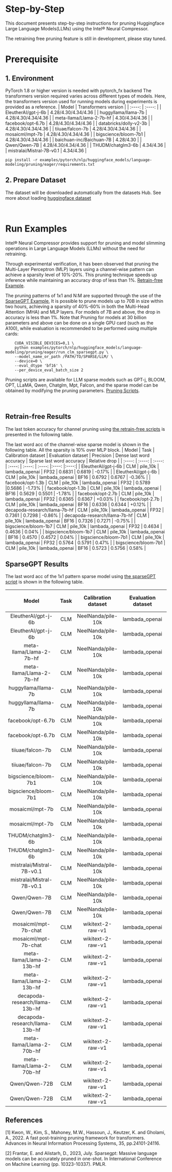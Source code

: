 Step-by-Step
============

This document presents step-by-step instructions for pruning Huggingface Large Language Models(LLMs) using the Intel® Neural Compressor.

The retraining free pruning feature is still in development, please stay tuned.

# Prerequisite

## 1. Environment

PyTorch 1.8 or higher version is needed with pytorch_fx backend
The transformers version required varies across different types of models. Here, the transformers version used for running models during experiments is provided as a reference.
| Model | Transformers version |
|  :----: | :----: |
| EleutherAI/gpt-j-6b | 4.28/4.30/4.34/4.36 |
| huggyllama/llama-7b | 4.28/4.30/4.34/4.36 |
| meta-llama/Llama-2-7b-hf | 4.30/4.34/4.36 |
| facebook/opt-6.7b | 4.28/4.30/4.34/4.36 |
| databricks/dolly-v2-3b | 4.28/4.30/4.34/4.36 |
| tiiuae/falcon-7b | 4.28/4.30/4.34/4.36 |
| mosaicml/mpt-7b | 4.28/4.30/4.34/4.36 |
| bigscience/bloom-7b1 | 4.28/4.30/4.34/4.36 |
| baichuan-inc/Baichuan-7B | 4.28/4.30 |
| Qwen/Qwen-7B | 4.28/4.30/4.34/4.36 |
| THUDM/chatglm3-6b | 4.34/4.36 |
| mistralai/Mistral-7B-v0.1 | 4.34/4.36 |


```shell
pip install -r examples/pytorch/nlp/huggingface_models/language-modeling/pruning/eager/requirements.txt
```

## 2. Prepare Dataset

The dataset will be downloaded automatically from the datasets Hub.
See more about loading [huggingface dataset](https://huggingface.co/docs/datasets/loading_datasets.html)

<br />

# Run Examples

Intel® Neural Compressor provides support for pruning and model slimming operations in Large Language Models (LLMs) without the need for retraining. 

Through experimental verification, it has been observed that pruning the Multi-Layer Perceptron (MLP) layers using a channel-wise pattern can achieve a sparsity level of 10%-20%. This pruning technique speeds up inference while maintaining an accuracy drop of less than 1%. [Retrain-free Example](https://github.com/intel/neural-compressor/tree/master/examples/pytorch/nlp/huggingface_models/language-modeling/pruning/eager/run_clm_no_trainer.py).

The pruning patterns of 1x1 and N:M are supported through the use of the [SparseGPT Example](https://github.com/intel/neural-compressor/tree/master/examples/pytorch/nlp/huggingface_models/language-modeling/pruning/eager/run_clm_sparsegpt.py), It is possible to prune models up to 70B in size within two hours, achieving a sparsity of 40%-60% in both the Multi-Head Attention (MHA) and MLP layers. For models of 7B and above, the drop in accuracy is less than 1%.
Note that Pruning for models at 30 billion parameters and above can be done on a single GPU card (such as the A100), while evaluation is recommended to be performed using multiple cards:
```shell
    CUDA_VISIBLE_DEVICES=0,1 \
    python examples/pytorch/nlp/huggingface_models/language-modeling/pruning/eager/run_clm_sparsegpt.py \
    --model_name_or_path /PATH/TO/SPARSE/LLM/ \
    --device=0 \
    --eval_dtype 'bf16' \
    --per_device_eval_batch_size 2
```

Pruning scripts are available for LLM sparse models such as GPT-j, BLOOM, OPT, LLaMA, Qwen, Chatglm, Mpt, Falcon, and the sparse model can be obtained by modifying the pruning parameters. [Pruning Scripts](https://github.com/intel/neural-compressor/tree/master/examples/pytorch/nlp/huggingface_models/language-modeling/pruning/eager/scripts/).

<br />

## Retrain-free Results

The last token accuracy for channel pruning using [the retrain-free scripts](https://github.com/intel/neural-compressor/tree/master/examples/pytorch/nlp/huggingface_models/language-modeling/pruning/eager/scripts/run_gptj_pruning.sh) is presented in the following table.

The last word acc of the channel-wise sparse model is shown in the following table. All the sparsity is 10% over MLP block.
| Model | Task | Calibration dataset | Evaluation dataset | Precision | Dense last word accuracy | Sparse last word accuracy | Relative drop |
|  :----: | :----: | :----: | :----: | :----: | :----: |:----: |:----:|
| EleutherAI/gpt-j-6b | CLM | pile_10k | lambada_openai | FP32 | 0.6831 | 0.6819 | -0.17% |
| EleutherAI/gpt-j-6b | CLM | pile_10k | lambada_openai | BF16 | 0.6792 | 0.6767 | -0.36% |
| facebook/opt-1.3b | CLM | pile_10k | lambada_openai | FP32 | 0.5789 |0.5686  | -1.73% |
| facebook/opt-1.3b | CLM | pile_10k | lambada_openai | BF16 | 0.5629 | 0.5501 | -1.78% |
| facebook/opt-2.7b | CLM | pile_10k | lambada_openai | FP32 | 0.6365 | 0.6367 | +0.03% |
| facebook/opt-2.7b | CLM | pile_10k | lambada_openai | BF16 | 0.6336 | 0.6344 | +0.12% |
| decapoda-research/llama-7b-hf | CLM | pile_10k | lambada_openai | FP32 | 0.7361 | 0.7298 | -0.86% |
| decapoda-research/llama-7b-hf | CLM | pile_10k | lambada_openai | BF16 | 0.7326 | 0.7271 | -0.75% |
| bigscience/bloom-1b7 | CLM | pile_10k | lambada_openai | FP32 | 0.4634 | 0.4636 | 0.04% |
| bigscience/bloom-1b7 | CLM | pile_10k | lambada_openai | BF16 | 0.4570 | 0.4572 | 0.04% |
| bigscience/bloom-7b1 | CLM | pile_10k | lambada_openai | FP32 | 0.5764 | 0.5791 | 0.47% |
| bigscience/bloom-7b1 | CLM | pile_10k | lambada_openai | BF16 | 0.5723 | 0.5756 | 0.58% |


## SparseGPT Results

The last word acc of the 1x1 pattern sparse model using [the sparseGPT script](https://github.com/intel/neural-compressor/tree/master/examples/pytorch/nlp/huggingface_models/language-modeling/pruning/eager/scripts/run_llm_sparsegpt.sh) is shown in the following table.


| Model | Task | Calibration dataset | Evaluation dataset | Sparsity | Precision | Dense last word accuracy | Sparse last word accuracy | Relative drop |
|  :----: | :----: | :----: | :----: | :----: | :----: | :----: |:----: |:----:|
| EleutherAI/gpt-j-6b | CLM | NeelNanda/pile-10k | lambada_openai | 40% | FP32 | 0.6831 | 0.6922 | +2.30% |
| EleutherAI/gpt-j-6b | CLM | NeelNanda/pile-10k | lambada_openai | 40% | BF16 | 0.6781 | 0.6874 | +1.48% |
| meta-llama/Llama-2-7b-hf | CLM | NeelNanda/pile-10k | lambada_openai | 40% | FP32 | 0.7392 | 0.7411 | +0.26% |
| meta-llama/Llama-2-7b-hf | CLM | NeelNanda/pile-10k | lambada_openai | 40% | BF16 | 0.7361 | 0.7376 | -0.22% |
| huggyllama/llama-7b | CLM | NeelNanda/pile-10k | lambada_openai | 40% | FP32 | 0.7361 | 0.7450 | +1.21% |
| huggyllama/llama-7b | CLM | NeelNanda/pile-10k | lambada_openai | 40% | BF16 | 0.7308 | 0.7427 | +0.90% |
| facebook/opt-6.7b | CLM | NeelNanda/pile-10k | lambada_openai | 40% | FP32 | 0.6769 | 0.6897 | +1.89% |
| facebook/opt-6.7b | CLM | NeelNanda/pile-10k | lambada_openai | 40% | BF16 | 0.6765 | 0.6856 | +1.29% |
| tiiuae/falcon-7b | CLM | NeelNanda/pile-10k | lambada_openai | 40% | FP32 | 0.7467 | 0.7555 | +1.18% |
| tiiuae/falcon-7b | CLM | NeelNanda/pile-10k | lambada_openai | 40% | BF16 | 0.7467 | 0.7561 | +1.26% |
| bigscience/bloom-7b1 | CLM | NeelNanda/pile-10k | lambada_openai | 40% | FP32 | 0.5764 | 0.5768 | +0.07% |
| bigscience/bloom-7b1 | CLM | NeelNanda/pile-10k | lambada_openai | 40% | BF16 | 0.5731 | 0.5738 | -0.45% |
| mosaicml/mpt-7b | CLM | NeelNanda/pile-10k | lambada_openai | 40% | FP32 | 0.7056 | 0.7114 | +0.82% |
| mosaicml/mpt-7b | CLM | NeelNanda/pile-10k | lambada_openai | 40% | BF16 | 0.6831 | 0.6920 | -1.93% |
| THUDM/chatglm3-6b | CLM | NeelNanda/pile-10k | lambada_openai | 40% | FP32 | 0.5888 | 0.5822 | -1.12% |
| THUDM/chatglm3-6b | CLM | NeelNanda/pile-10k | lambada_openai | 40% | BF16 | 0.5878 | 0.5812 | -1.29% |
| mistralai/Mistral-7B-v0.1 | CLM | NeelNanda/pile-10k | lambada_openai | 40% | FP32 | 0.7590 | 0.7803 | +2.81% |
| mistralai/Mistral-7B-v0.1 | CLM | NeelNanda/pile-10k | lambada_openai | 40% | BF16 | 0.7561 | 0.7770 | +2.37% |
| Qwen/Qwen-7B | CLM | NeelNanda/pile-10k | lambada_openai | 40% | FP32 | 0.6996 | 0.7085 | +1.27% |
| Qwen/Qwen-7B | CLM | NeelNanda/pile-10k | lambada_openai | 40% | BF16 | 0.6959 | 0.7077 | +1.16% |
| mosaicml/mpt-7b-chat | CLM | wikitext-2-raw-v1 | lambada_openai | 40% | FP32 | 0.6550 | 0.6561 | +0.17% |
| mosaicml/mpt-7b-chat | CLM | wikitext-2-raw-v1 | lambada_openai | 40% | BF16 | 0.6456 | 0.6451 | -1.51% |
| meta-llama/Llama-2-13b-hf | CLM | wikitext-2-raw-v1 | lambada_openai | 40% | FP32 | 0.7679 | 0.7629 | -0.65% |
| meta-llama/Llama-2-13b-hf | CLM | wikitext-2-raw-v1 | lambada_openai | 40% | BF16 | 0.7667 | 0.7601 | -1.02% |
| decapoda-research/llama-13b-hf | CLM | wikitext-2-raw-v1 | lambada_openai | 50% | FP32 | 0.7627 | 0.7559 | -0.89% |
| decapoda-research/llama-13b-hf | CLM | wikitext-2-raw-v1 | lambada_openai | 50% | BF16 | 0.7599 | 0.7559 | -0.89% |
| meta-llama/Llama-2-70b-hf | CLM | wikitext-2-raw-v1 | lambada_openai | 60% | FP32 | 0.7964 | 0.7951 | -0.16% |
| meta-llama/Llama-2-70b-hf | CLM | wikitext-2-raw-v1 | lambada_openai | 60% | BF16 | 0.7937 | 0.7943 | -0.26% |
| Qwen/Qwen-72B | CLM | wikitext-2-raw-v1 | lambada_openai | 60% | FP32 | 0.7702 | 0.7859 | +2.04% |
| Qwen/Qwen-72B | CLM | wikitext-2-raw-v1 | lambada_openai | 60% | BF16 | 0.7673 | 0.7813 | +1.44% |

<!-- discarded data -->
<!-- | meta-llama/Llama-2-7b-hf | CLM | wikitext-2-raw-v1 | lambada_openai | 30% | FP32 | 0.7392 | 0.7320 | -0.97% |
| meta-llama/Llama-2-7b-hf | CLM | wikitext-2-raw-v1 | lambada_openai | 30% | BF16 | 0.7361 | 0.7304 | -1.19% |
| EleutherAI/gpt-j-6b | CLM | wikitext-2-raw-v1 | lambada_openai | 40% | FP32 | 0.6831 | 0.6922 | +1.33% |
| EleutherAI/gpt-j-6b | CLM | wikitext-2-raw-v1 | lambada_openai | 40% | BF16 | 0.6781 | 0.6874 | +0.63% |
| huggyllama/llama-7b | CLM | wikitext-2-raw-v1 | lambada_openai | 40% | FP32 | 0.7361 | 0.7332 | -0.39% |
| huggyllama/llama-7b | CLM | wikitext-2-raw-v1 | lambada_openai | 40% | BF16 | 0.7308 | 0.7297 | -0.87% |
| facebook/opt-6.7b | CLM | wikitext-2-raw-v1 | lambada_openai | 40% | FP32 | 0.6769 | 0.6616 | -2.26% |
| facebook/opt-6.7b | CLM | wikitext-2-raw-v1 | lambada_openai | 40% | BF16 | 0.6765 | 0.6577 | -2.84% |
| tiiuae/falcon-7b | CLM | wikitext-2-raw-v1 | lambada_openai | 40% | FP32 | 0.7467 | 0.7528 | +0.82% |
| tiiuae/falcon-7b | CLM | wikitext-2-raw-v1 | lambada_openai | 40% | BF16 | 0.7467 | 0.7502 | +0.47% |
| bigscience/bloom-7b1 | CLM | wikitext-2-raw-v1 | lambada_openai | 40% | FP32 | 0.5764 | 0.5606 | -2.74% |
| bigscience/bloom-7b1 | CLM | wikitext-2-raw-v1 | lambada_openai | 40% | BF16 | 0.5731 | 0.5587 | -3.07% |
| mosaicml/mpt-7b | CLM | wikitext-2-raw-v1 | lambada_openai | 40% | FP32 | 0.7056 | 0.7035 | -0.30% |
| mosaicml/mpt-7b | CLM | wikitext-2-raw-v1 | lambada_openai | 40% | BF16 | 0.6831 | 0.6839 | -2.83% | -->

## References

[1] Kwon, W., Kim, S., Mahoney, M.W., Hassoun, J., Keutzer, K. and Gholami, A., 2022. A fast post-training pruning framework for transformers. Advances in Neural Information Processing Systems, 35, pp.24101-24116.

[2] Frantar, E. and Alistarh, D., 2023, July. Sparsegpt: Massive language models can be accurately pruned in one-shot. In International Conference on Machine Learning (pp. 10323-10337). PMLR.




